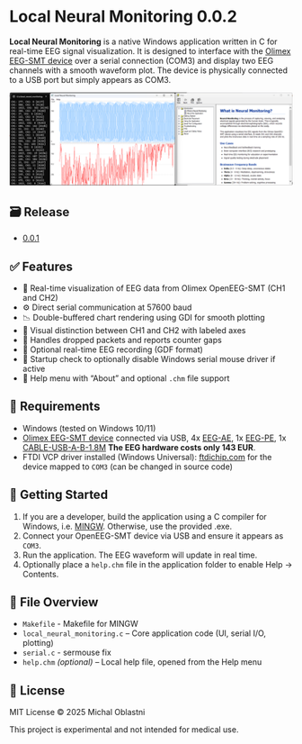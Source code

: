 # Local Neural Monitoring 0.0.2

**Local Neural Monitoring** is a native Windows application written in C for real-time EEG signal visualization. It is designed to interface with the [Olimex EEG-SMT device](https://www.olimex.com/Products/EEG/OpenEEG/) over a serial connection (COM3) and display two EEG channels with a smooth waveform plot. The device is physically connected to a USB port but simply appears as COM3.

![Local Neural Monitoring](local_neural_monitoring.png)

## 🗃️ Release
- [0.0.1](https://github.com/michaloblastni/local-neural-monitoring/releases/tag/0.0.1)

## ✅ Features

- 📡 Real-time visualization of EEG data from Olimex OpenEEG-SMT (CH1 and CH2)
- ⚙️ Direct serial communication at 57600 baud
- 📉 Double-buffered chart rendering using GDI for smooth plotting
- 🧠 Visual distinction between CH1 and CH2 with labeled axes
- 🧼 Handles dropped packets and reports counter gaps
- 💾 Optional real-time EEG recording (GDF format)
- 🧰 Startup check to optionally disable Windows serial mouse driver if active
- 🧾 Help menu with “About” and optional `.chm` file support

## 🧪 Requirements

- Windows (tested on Windows 10/11)
- [Olimex EEG-SMT device](https://www.olimex.com/Products/EEG/OpenEEG/EEG-SMT/open-source-hardware) connected via USB, 4x [EEG-AE](https://www.olimex.com/Products/EEG/Electrodes/EEG-AE/open-source-hardware), 1x [EEG-PE](https://www.olimex.com/Products/EEG/Electrodes/EEG-PE/open-source-hardware), 1x [CABLE-USB-A-B-1.8M](https://www.olimex.com/Products/Components/Cables/USB/CABLE-USB-A-B-1.8M/) **The EEG hardware costs only 143 EUR**.
- FTDI VCP driver installed (Windows Universal): [ftdichip.com](https://www.ftdichip.com/Drivers/VCP.htm) for the device mapped to `COM3` (can be changed in source code)

## 🧭 Getting Started

1. If you are a developer, build the application using a C compiler for Windows, i.e. [MINGW](https://sourceforge.net/projects/mingw/). Otherwise, use the provided .exe.
2. Connect your OpenEEG-SMT device via USB and ensure it appears as `COM3`.
3. Run the application. The EEG waveform will update in real time.
4. Optionally place a `help.chm` file in the application folder to enable Help → Contents.

## 📂 File Overview
- `Makefile` - Makefile for MINGW
- `local_neural_monitoring.c` – Core application code (UI, serial I/O, plotting)
- `serial.c` - sermouse fix
- `help.chm` *(optional)* – Local help file, opened from the Help menu

## 📜 License

MIT License © 2025 Michal Oblastni

This project is experimental and not intended for medical use.
